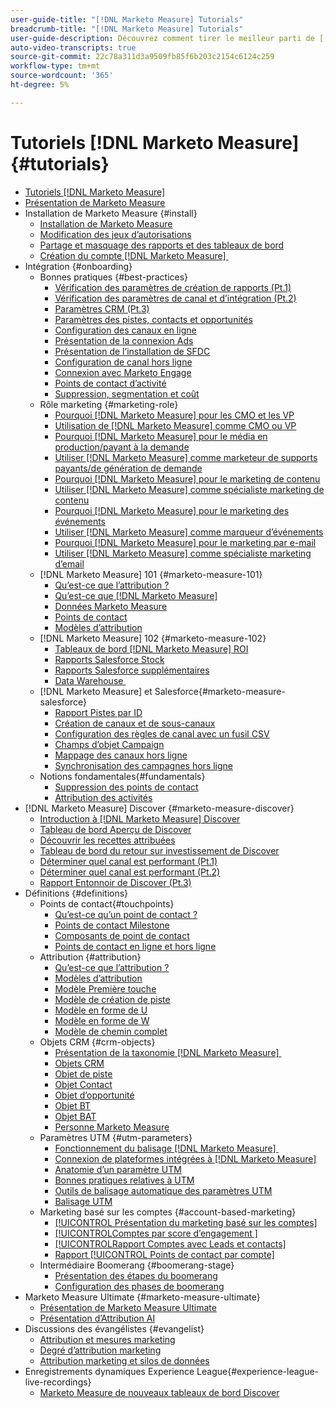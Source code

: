 ```yaml
---
user-guide-title: "[!DNL Marketo Measure] Tutorials"
breadcrumb-title: "[!DNL Marketo Measure] Tutorials"
user-guide-description: Découvrez comment tirer le meilleur parti de [!DNL Adobe Marketo Measure] (anciennement, [!DNL Bizible]). Regardez des tutoriels sur l’installation, l’intégration, les principes de base et les définitions.
auto-video-transcripts: true
source-git-commit: 22c78a311d3a9509fb85f6b203c2154c6124c259
workflow-type: tm+mt
source-wordcount: '365'
ht-degree: 5%

---
```



# Tutoriels [!DNL Marketo Measure] {#tutorials}

+ [Tutoriels [!DNL Marketo Measure]](overview.md)
+ [Présentation de Marketo Measure](/help/marketo-measure-overview.md)
+ Installation de Marketo Measure {#install}
   + [Installation de Marketo Measure](/help/installing/install-production.md)
   + [Modification des jeux d’autorisations](/help/installing/modify-permission-sets-production.md)
   + [Partage et masquage des rapports et des tableaux de bord](/help/installing/sharing-reports-production.md)
   + [Création du compte  [!DNL Marketo Measure] &#x200B;](/help/installing/creating-marketo-measure-account-production.md)
+ Intégration {#onboarding}
   + Bonnes pratiques {#best-practices}
      + [Vérification des paramètres de création de rapports (Pt.1)](/help/onboarding/fundamentals/review-reporting-setting-pt1.md)
      + [Vérification des paramètres de canal et d’intégration (Pt.2)](/help/onboarding/fundamentals/channel-integration-settings.md)
      + [Paramètres CRM (Pt.3)](/help/onboarding/fundamentals/crm-settings.md)
      + [Paramètres des pistes, contacts et opportunités](/help/onboarding/fundamentals/leads-contacts-opps-settings.md)
      + [Configuration des canaux en ligne](/help/onboarding/fundamentals/online-channel-setup.md)
      + [Présentation de la connexion Ads](/help/onboarding/fundamentals/ads-connection-overview.md)
      + [Présentation de l’installation de SFDC](/help/onboarding/fundamentals/sfdc-installation-overview.md)
      + [Configuration de canal hors ligne](/help/onboarding/fundamentals/offline-channel-setup.md)
      + [Connexion avec Marketo Engage](/help/onboarding/fundamentals/connection-with-marketo-engage.md)
      + [Points de contact d’activité](/help/onboarding/fundamentals/activity-touchpoints.md)
      + [Suppression, segmentation et coût](/help/onboarding/fundamentals/suppression-segmentation-cost.md)
   + Rôle marketing {#marketing-role}
      + [Pourquoi [!DNL Marketo Measure] pour les CMO et les VP](/help/onboarding/marketing-role/cmo-and-vp-why.md)
      + [Utilisation de [!DNL Marketo Measure] comme CMO ou VP](/help/onboarding/marketing-role/cmo-and-vp-using.md)
      + [Pourquoi [!DNL Marketo Measure] pour le média en production/payant à la demande](/help/onboarding/marketing-role/demand-gen-why.md)
      + [Utiliser  [!DNL Marketo Measure]  comme marketeur de supports payants/de génération de demande](/help/onboarding/marketing-role/demand-gen-using.md)
      + [Pourquoi [!DNL Marketo Measure] pour le marketing de contenu](/help/onboarding/marketing-role/content-marketing-why.md)
      + [Utiliser  [!DNL Marketo Measure] comme spécialiste marketing de contenu](/help/onboarding/marketing-role/content-marketing-using.md)
      + [Pourquoi [!DNL Marketo Measure]  pour le marketing des événements](/help/onboarding/marketing-role/events-marketing-why.md)
      + [Utiliser [!DNL Marketo Measure] comme marqueur d’événements](/help/onboarding/marketing-role/events-marketing-using.md)
      + [Pourquoi [!DNL Marketo Measure] pour le marketing par e-mail](/help/onboarding/marketing-role/email-marketing-why.md)
      + [Utiliser [!DNL Marketo Measure] comme spécialiste marketing d’email](/help/onboarding/marketing-role/email-marketing-using.md)
   + [!DNL Marketo Measure] 101 {#marketo-measure-101}
      + [Qu’est-ce que l’attribution ?](/help/onboarding/marketo-measure-101/what-is-attribution.md)
      + [Qu’est-ce que  [!DNL Marketo Measure]](/help/onboarding/marketo-measure-101/what-is-marketo-measure.md)
      + [Données Marketo Measure](/help/onboarding/marketo-measure-101/marketo-measure-data.md)
      + [Points de contact](/help/onboarding/marketo-measure-101/touchpoints.md)
      + [Modèles d’attribution](/help/onboarding/marketo-measure-101/attribution-models.md)
   + [!DNL Marketo Measure] 102 {#marketo-measure-102}
      + [Tableaux de bord  [!DNL Marketo Measure] ROI](/help/onboarding/marketo-measure-102/roi-dashboards.md)
      + [Rapports Salesforce Stock](/help/onboarding/marketo-measure-102/stock-salesforce-reports.md)
      + [Rapports Salesforce supplémentaires](/help/onboarding/marketo-measure-102/addtional-salesforce-reports.md)
      + [Data Warehouse &#x200B;](/help/onboarding/marketo-measure-102/data-warehouse.md)
   + [!DNL Marketo Measure] et Salesforce{#marketo-measure-salesforce}
      + [Rapport Pistes par ID](/help/onboarding/marketo-measure-salesforce/leads-by-id-report.md)
      + [Création de canaux et de sous-canaux](/help/onboarding/marketo-measure-salesforce/creating-channels-subchannels.md)
      + [Configuration des règles de canal avec un fusil CSV](/help/onboarding/marketo-measure-salesforce/channel-rules-csv.md)
      + [Champs d’objet Campaign](/help/onboarding/marketo-measure-salesforce/campaign-object-fields.md)
      + [Mappage des canaux hors ligne](/help/onboarding/marketo-measure-salesforce/mapping-offline-channels.md)
      + [Synchronisation des campagnes hors ligne](/help/onboarding/marketo-measure-salesforce/syncing-offline-campaigns.md)
   + Notions fondamentales{#fundamentals}
      + [Suppression des points de contact](/help/onboarding/marketo-measure-salesforce/touchpoint-suppression.md)
      + [Attribution des activités](/help/onboarding/fundamentals/activities-attribution.md)
+ [!DNL Marketo Measure] Discover {#marketo-measure-discover}
   + [Introduction à  [!DNL Marketo Measure] Discover](/help/marketo-measure-discover/introduction-to-marketo-measure-discover.md)
   + [Tableau de bord Aperçu de Discover](/help/marketo-measure-discover/2023-discover-overview-dashboard.md)
   + [Découvrir les recettes attribuées](/help/marketo-measure-discover/2023-discover-attributed-revenue.md)
   + [Tableau de bord du retour sur investissement de Discover](/help/marketo-measure-discover/2023-discover-roi-dashboard.md)
   + [Déterminer quel canal est performant (Pt.1)](/help/marketo-measure-discover/top-of-funnel-reporting.md)
   + [Déterminer quel canal est performant (Pt.2)](/help/marketo-measure-discover/determine-which-channel-is-performing.md)
   + [Rapport Entonnoir de Discover (Pt.3)](/help/marketo-measure-discover/build-a-full-funnel-report-pt3.md)
+ Définitions {#definitions}
   + Points de contact{#touchpoints}
      + [Qu’est-ce qu’un point de contact ?](/help/definitions/touchpoints/what-is-a-touchpoint.md)
      + [Points de contact Milestone](/help/definitions/touchpoints/milestone-touchpoints.md)
      + [Composants de point de contact](/help/definitions/touchpoints/touchpoint-components.md)
      + [Points de contact en ligne et hors ligne](/help/definitions/touchpoints/online-offline-touchpoints.md)
   + Attribution {#attribution}
      + [Qu’est-ce que l’attribution ?](/help/definitions/attribution/what-is-attribution.md)
      + [Modèles d’attribution](/help/definitions/attribution/attribution-models.md)
      + [Modèle Première touche](/help/definitions/attribution/first-touch-model.md)
      + [Modèle de création de piste](/help/definitions/attribution/lead-creation-model.md)
      + [Modèle en forme de U](/help/definitions/attribution/u-shaped-model.md)
      + [Modèle en forme de W](/help/definitions/attribution/w-shaped-model.md)
      + [Modèle de chemin complet](/help/definitions/attribution/full-path-model.md)
   + Objets CRM {#crm-objects}
      + [Présentation de la taxonomie  [!DNL Marketo Measure] &#x200B;](/help/definitions/crm-objects/taxonomy-overview.md)
      + [Objets CRM](/help/definitions/crm-objects/crm-objects.md)
      + [Objet de piste](/help/definitions/crm-objects/lead-object.md)
      + [Objet Contact](/help/definitions/crm-objects/contact-object.md)
      + [Objet d’opportunité](/help/definitions/crm-objects/opportunity-object.md)
      + [Objet BT](/help/definitions/crm-objects/bt-object.md)
      + [Objet BAT](/help/definitions/crm-objects/bat-object.md)
      + [Personne Marketo Measure](/help/definitions/crm-objects/marketo-measure-person.md)
   + Paramètres UTM {#utm-parameters}
      + [Fonctionnement du balisage [!DNL Marketo Measure] &#x200B;](/help/definitions/utm-parameters/how-marketo-measure-tagging-works.md)
      + [Connexion de plateformes intégrées à [!DNL Marketo Measure]](/help/definitions/utm-parameters/connecting-integrated-platforms-with-marketo-measure.md)
      + [Anatomie d’un paramètre UTM](/help/definitions/utm-parameters/anatomy-of-a-utm-parameter.md)
      + [Bonnes pratiques relatives à UTM](/help/definitions/utm-parameters/utm-best-practices.md)
      + [Outils de balisage automatique des paramètres UTM](/help/definitions/utm-parameters/utm-parameter-auto-tagging-tools.md)
      + [Balisage UTM](/help/definitions/utm-parameters/utm-tagging.md)
   + Marketing basé sur les comptes {#account-based-marketing}
      + [[!UICONTROL Présentation du marketing basé sur les comptes]](/help/definitions/account-based-marketing/abm-overview.md)
      + [[!UICONTROL &#x200B; Comptes par score d’engagement &#x200B;]](/help/definitions/account-based-marketing/accounts-by-engagement-score.md)
      + [[!UICONTROL &#x200B; Rapport Comptes avec Leads et contacts]](/help/definitions/account-based-marketing/accounts-with-leads-and-contacts.md)
      + [Rapport [!UICONTROL Points de contact par compte]](/help/definitions/account-based-marketing/touchpoints-per-account-report.md)
   + Intermédiaire Boomerang {#boomerang-stage}
      + [Présentation des étapes du boomerang](/help/definitions/boomerang-stage/introduction-to-boomerang-stages.md)
      + [Configuration des phases de boomerang](/help/definitions/boomerang-stage/setting-up-boomerang-stages.md)
+ Marketo Measure Ultimate {#marketo-measure-ultimate}
   + [Présentation de Marketo Measure Ultimate](/help/marketo-measure-ultimate/overview.md)
   + [Présentation d’Attribution AI](/help/marketo-measure-ultimate/attribution-ai-overview.md)
+ Discussions des évangélistes {#evangelist}
   + [Attribution et mesures marketing](/help/evangelist-talks/attribution-and-metrics.md)
   + [Degré d’attribution marketing](/help/evangelist-talks/marketing-attribution-maturity.md)
   + [Attribution marketing et silos de données](/help/evangelist-talks/marketing-attribution-and-data-silos.md)
+ Enregistrements dynamiques Experience League{#experience-league-live-recordings}
   + [Marketo Measure de nouveaux tableaux de bord Discover](https://experienceleague.adobe.com/fr/docs/events/experience-league-live-recordings/episodes/exl-live-episode-04-18-24)
